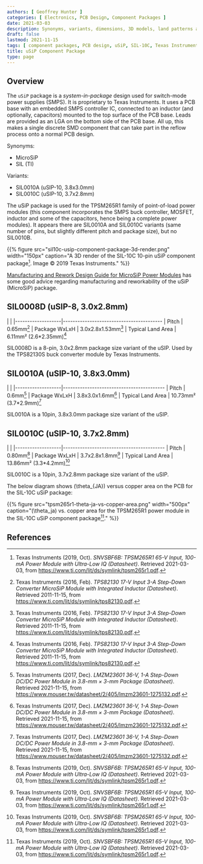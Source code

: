 ```yaml
---
authors: [ Geoffrey Hunter ]
categories: [ Electronics, PCB Design, Component Packages ]
date: 2021-03-03
description: Synonyms, variants, dimensions, 3D models, land patterns and more info on the uSiP component package.
draft: false
lastmod: 2021-11-15
tags: [ component packages, PCB design, uSiP, SIL-10C, Texas Instruments, TI, PoL ]
title: uSiP Component Package
type: page
---
```


## Overview

The `uSiP` package is a _system-in-package_ design used for switch-mode power supplies (SMPS). It is proprietary to Texas Instruments. It uses a PCB base with an embedded SMPS controller IC, connected to an inductor (and optionally, capacitors) mounted to the top surface of the PCB base. Leads are provided as an LGA on the bottom side of the PCB base. All up, this makes a single discrete SMD component that can take part in the reflow process onto a normal PCB design.

Synonyms:

* MicroSiP
* SIL (TI)

Variants:

* SIL0010A (uSIP-10, 3.8x3.0mm)
* SIL0010C (uSIP-10, 3.7x2.8mm)

The uSiP package is used for the TPSM265R1 family of point-of-load power modules (this component incorporates the SMPS buck controller, MOSFET, inductor and some of the capacitors, hence being a complete power modules). It appears there are SIL0010A and SIL0010C variants (same number of pins, but slightly different pitch and package size), but no SIL0010B.

{{% figure src="sil10c-usip-component-package-3d-render.png" width="150px" caption="A 3D render of the SIL-10C 10-pin uSiP component package[^bib-ti-tpsm265r1-ds]. Image © 2019 Texas Instruments." %}}

[Manufacturing and Rework Design Guide for MicroSiP Power Modules](https://www.ti.com/lit/ug/slib006a/slib006a.pdf) has some good advice regarding manufacturing and reworkability of the uSiP (MicroSiP) package.

## SIL0008D (uSIP-8, 3.0x2.8mm)

| |
|-------------------|-----------------------------------------
| Pitch             | 0.65mm[^bib-ti-tps82130-ds]
| Package WxLxH     | 3.0x2.8x1.53mm[^bib-ti-tps82130-ds]
| Typical Land Area | 6.11mm² (2.6*2.35mm)[^bib-ti-tps82130-ds]

SIL0008D is a 8-pin, 3.0x2.8mm package size variant of the uSIP. Used by the TPS82130S buck converter module by Texas Instruments.

## SIL0010A (uSIP-10, 3.8x3.0mm)

| |
|-------------------|------------------------------------------
| Pitch             | 0.6mm[^bib-ti-lmzm23601-ds]
| Package WxLxH     | 3.8x3.0x1.6mm[^bib-ti-lmzm23601-ds]
| Typical Land Area | 10.73mm² (3.7*2.9mm)[^bib-ti-lmzm23601-ds]

SIL0010A is a 10pin, 3.8x3.0mm package size variant of the uSIP.

## SIL0010C (uSIP-10, 3.7x2.8mm)

| |
|-------------------|------------------------------------------
| Pitch             | 0.80mm[^bib-ti-tpsm265r1-ds]
| Package WxLxH     | 3.7x2.8x1.8mm[^bib-ti-tpsm265r1-ds]
| Typical Land Area | 13.86mm² (3.3*4.2mm)[^bib-ti-tpsm265r1-ds]

SIL0010C is a 10pin, 3.7x2.8mm package size variant of the uSIP.

The below diagram shows \(\theta_{JA}\) versus copper area on the PCB for the SIL-10C uSiP package:

{{% figure src="tpsm265r1-theta-ja-vs-copper-area.png" width="500px" caption="\(\theta_ja\) vs. copper area for the TPSM265R1 power module in the SIL-10C uSiP component package[^bib-ti-tpsm265r1-ds]." %}}

## References

[^bib-ti-tpsm265r1-ds]: Texas Instruments (2019, Oct). _SNVSBF6B: TPSM265R1 65-V Input, 100-mA Power Module with Ultra-Low IQ (Datasheet)_. Retrieved 2021-03-03, from https://www.ti.com/lit/ds/symlink/tpsm265r1.pdf.
[^bib-ti-lmzm23601-ds]: Texas Instruments (2017, Dec). _LMZM23601 36-V, 1-A Step-Down DC/DC Power Module in 3.8-mm × 3-mm Package (Datasheet)_. Retrieved 2021-11-15, from https://www.mouser.tw/datasheet/2/405/lmzm23601-1275132.pdf.
[^bib-ti-tps82130-ds]: Texas Instruments (2016, Feb). _TPS82130 17-V Input 3-A Step-Down Converter MicroSiP Module with Integrated Inductor (Datasheet)_. Retrieved 2011-11-15, from https://www.ti.com/lit/ds/symlink/tps82130.pdf.
